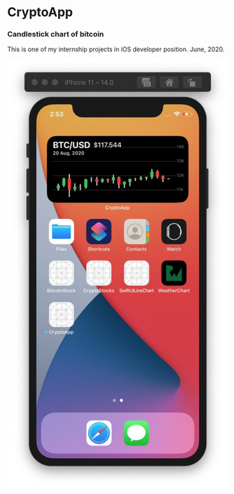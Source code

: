 # CryptoApp
### Candlestick chart of bitcoin
This is one of my internship projects in iOS developer position.
June, 2020.

![result image](https://github.com/EMINBARI/CryptoApp/blob/main/result.jpeg?raw=true)
